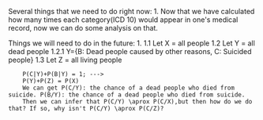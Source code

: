 Several things that we need to do right now:
    1. Now that we have calculated how many times each category(ICD 10) would appear in one's medical record, now we can do some analysis on that.



Things we will need to do in the future:
    1. 
        1.1 Let X = all people
        1.2 Let Y = all dead people
            1.2.1 Y={B: Dead people caused by other reasons, C: Suicided people}
        1.3 Let Z = all living people

        P(C|Y)+P(B|Y) = 1; ---> 
        P(Y)+P(Z) = P(X)
        We can get P(C/Y): the chance of a dead people who died from suicide. P(B/Y): the chance of a dead people who died from suicide.
        Then we can infer that P(C/Y) \aprox P(C/X),but then how do we do that? If so, why isn't P(C/Y) \aprox P(C/Z)?